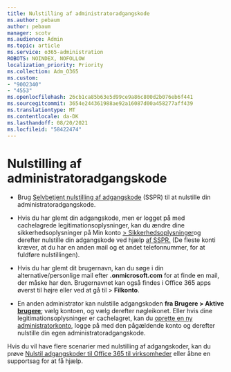 ```yaml
---
title: Nulstilling af administratoradgangskode
ms.author: pebaum
author: pebaum
manager: scotv
ms.audience: Admin
ms.topic: article
ms.service: o365-administration
ROBOTS: NOINDEX, NOFOLLOW
localization_priority: Priority
ms.collection: Adm_O365
ms.custom:
- "9002340"
- "4553"
ms.openlocfilehash: 26cb1ca85b63e5d99ce9a86c800d2b076eb6f441
ms.sourcegitcommit: 3654e244361988ae92a16087d00a458277aff439
ms.translationtype: MT
ms.contentlocale: da-DK
ms.lasthandoff: 08/20/2021
ms.locfileid: "58422474"
---
```

# <a name="admin-password-reset"></a>Nulstilling af administratoradgangskode

- Brug [Selvbetjent nulstilling af adgangskode](https://passwordreset.microsoftonline.com/) (SSPR) til at nulstille din administratoradgangskode.

- Hvis du har glemt din adgangskode, men er logget på med cachelagrede legitimationsoplysninger, kan du ændre dine sikkerhedsoplysninger på Min konto [> Sikkerhedsoplysninger](https://mysignins.microsoft.com/security-info)og derefter nulstille din adgangskode ved hjælp [af SSPR.](https://passwordreset.microsoftonline.com/) (De fleste konti kræver, at du har en anden mail og et andet telefonnummer, for at fuldføre nulstillingen).

- Hvis du har glemt dit brugernavn, kan du søge i din alternative/personlige mail efter **.onmicrosoft.com** for at finde en mail, der måske har den.  Brugernavnet kan også findes i Office 365 apps øverst til højre eller ved at gå til  >  **Filkonto**.

- En anden administrator kan nulstille adgangskoden **fra Brugere > Aktive [brugere](https://portal.office.com/adminportal/home#/users)**; vælg kontoen, og vælg derefter nøgleikonet.  Eller hvis dine legitimationsoplysninger er cachelagret, kan du [oprette en ny administratorkonto](https://portal.office.com/adminportal/home#/users), logge på med den pågældende konto og derefter nulstille din egen administratoradgangskode.

Hvis du vil have flere scenarier med nulstilling af adgangskoder, kan du prøve [Nulstil adgangskoder til Office 365 til virksomheder](https://docs.microsoft.com/microsoft-365/admin/add-users/reset-passwords) eller åbne en supportsag for at få hjælp.

